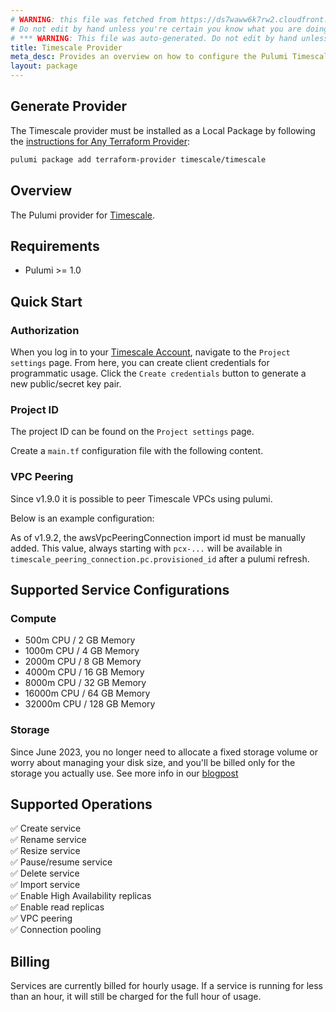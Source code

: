 ```yaml
---
# WARNING: this file was fetched from https://ds7waww6k7rw2.cloudfront.net/docs/registry.opentofu.org/timescale/timescale/1.12.1/index.md
# Do not edit by hand unless you're certain you know what you are doing!
# *** WARNING: This file was auto-generated. Do not edit by hand unless you're certain you know what you are doing! ***
title: Timescale Provider
meta_desc: Provides an overview on how to configure the Pulumi Timescale provider.
layout: package
---
```


## Generate Provider

The Timescale provider must be installed as a Local Package by following the [instructions for Any Terraform Provider](https://www.pulumi.com/registry/packages/terraform-provider/):

```bash
pulumi package add terraform-provider timescale/timescale
```
## Overview

The Pulumi provider for [Timescale](https://www.timescale.com/cloud).
## Requirements
- Pulumi >= 1.0
## Quick Start
### Authorization
When you log in to your [Timescale Account](https://console.cloud.timescale.com/), navigate to the `Project settings` page.
From here, you can create client credentials for programmatic usage. Click the `Create credentials` button to generate a new public/secret key pair.
### Project ID
The project ID can be found on the `Project settings` page.

Create a `main.tf` configuration file with the following content.
### VPC Peering

Since v1.9.0 it is possible to peer Timescale VPCs using pulumi.

Below is an example configuration:

As of v1.9.2, the awsVpcPeeringConnection import id must be manually added. This
value, always starting with `pcx-...` will be available in `timescale_peering_connection.pc.provisioned_id` after a pulumi refresh.
## Supported Service Configurations
### Compute
- 500m CPU / 2 GB Memory
- 1000m CPU / 4 GB Memory
- 2000m CPU / 8 GB Memory
- 4000m CPU / 16 GB Memory
- 8000m CPU / 32 GB Memory
- 16000m CPU / 64 GB Memory
- 32000m CPU / 128 GB Memory
### Storage
Since June 2023, you no longer need to allocate a fixed storage volume or worry about managing your disk size, and you'll be billed only for the storage you actually use.
See more info in our [blogpost](https://www.timescale.com/blog/savings-unlocked-why-we-switched-to-a-pay-for-what-you-store-database-storage-model/)
## Supported Operations
✅ Create service <br />
✅ Rename service <br />
✅ Resize service <br />
✅ Pause/resume service <br />
✅ Delete service <br />
✅ Import service <br />
✅ Enable High Availability replicas <br />
✅ Enable read replicas <br />
✅ VPC peering <br />
✅ Connection pooling <br />
## Billing
Services are currently billed for hourly usage. If a service is running for less than an hour,
it will still be charged for the full hour of usage.